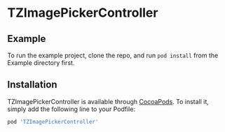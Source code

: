 # TZImagePickerController

## Example

To run the example project, clone the repo, and run `pod install` from the Example directory first.

## Installation

TZImagePickerController is available through [CocoaPods](https://cocoapods.org). To install
it, simply add the following line to your Podfile:

```ruby
pod 'TZImagePickerController'
```
